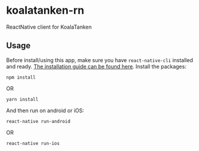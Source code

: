 # koalatanken-rn
ReactNative client for KoalaTanken

## Usage
Before install/using this app, make sure you have `react-native-cli` installed and ready. [The installation guide can be found here](https://facebook.github.io/react-native/docs/getting-started.html).
Install the packages:

`npm install`

OR

`yarn install`

And then run on android or iOS:

`react-native run-android`

OR

`react-native run-ios`
